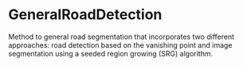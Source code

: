 # GeneralRoadDetection

Method to general road segmentation that incorporates two different approaches: road detection based on the vanishing point and image segmentation using a seeded region growing (SRG) algorithm. 
